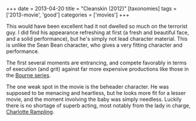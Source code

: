 +++
date = 2013-04-20
title = "Cleanskin (2012)"
[taxonomies]
tags = ['2013-movie', 'good']
categories = ['movies']
+++

This would have been excellent had it not dwelled so much on the
terrorist guy. I did find his appearance refreshing at first (a fresh
and beautiful face, and a solid performance), but he's simply not lead
character material. This is unlike the Sean Bean character, who gives a
very fitting character and performance.

The first several moments are entrancing, and compete favorably in terms
of execution (and grit) against far more expensive productions like
those in the [Bourne series].

The one weak spot in the movie is the beheader character. He was
supposed to be menacing and heartless, but he looks more fit for a
lesser movie, and the moment involving the baby was simply needless.
Luckily there is no shortage of superb acting, most notably from the
lady in charge, [Charlotte Rampling].

  [Bourne series]: http://en.wikipedia.org/wiki/Bourne_(film_series)
  [Charlotte Rampling]: http://en.wikipedia.org/wiki/Charlotte_Rampling
